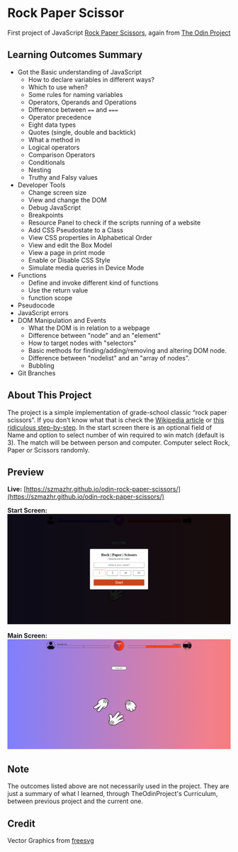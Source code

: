# Rock Paper Scissor

First project of JavaScript [Rock Paper Scissors](https://www.theodinproject.com/lessons/foundations-rock-paper-scissors), again from [The Odin Project](https://www.theodinproject.com)

## Learning Outcomes Summary

- Got the Basic understanding of JavaScript
  - How to declare variables in different ways?
  - Which to use when?
  - Some rules for naming variables
  - Operators, Operands and Operations
  - Difference between `==` and `===`
  - Operator precedence
  - Eight data types
  - Quotes (single, double and backtick)
  - What a method in
  - Logical operators
  - Comparison Operators
  - Conditionals
  - Nesting
  - Truthy and Falsy values
- Developer Tools
  - Change screen size
  - View and change the DOM
  - Debug JavaScript
  - Breakpoints
  - Resource Panel to check if the scripts running of a website
  - Add CSS Pseudostate to a Class
  - View CSS properties in Alphabetical Order
  - View and edit the Box Model
  - View a page in print mode
  - Enable or Disable CSS Style
  - Simulate media queries in Device Mode
- Functions
  - Define and invoke different kind of functions
  - Use the return value
  - function scope
- Pseudocode
- JavaScript errors
- DOM Manipulation and Events
  - What the DOM is in relation to a webpage
  - Difference between "node" and an "element"
  - How to target nodes with "selectors"
  - Basic methods for finding/adding/removing and altering DOM node.
  - Difference between "nodelist" and an "array of nodes".
  - Bubbling
- Git Branches

## About This Project

The project is a simple implementation of grade-school classic “rock paper scissors”. If you don’t know what that is check the [Wikipedia article](https://en.wikipedia.org/wiki/Rock%E2%80%93paper%E2%80%93scissors) or [this ridiculous step-by-step](https://www.wikihow.com/Play-Rock,-Paper,-Scissors). In the start screen there is an optional field of Name and option to select number of win required to win match (default is 3). The match will be between person and computer. Computer select Rock, Paper or Scissors randomly.

## Preview
**Live:** [https://szmazhr.github.io/odin-rock-paper-scissors/](https://szmazhr.github.io/odin-rock-paper-scissors/)

**Start Screen:**
![Start Screen](./start-screen.png 'Start Screen | Rock Paper Scissors')

**Main Screen:**
![Main Screen](./rock-paper-scissors.png 'Main Screen | Rock Paper Scissors')

## Note
The outcomes listed above are not necessarily used in the project. They are just a summary of what I learned, through TheOdinProject's Curriculum, between previous project and the current one.

## Credit
Vector Graphics from [freesvg](https://freesvg.org/)
